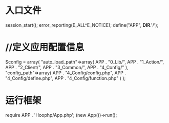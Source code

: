 入口文件
 ==============
session_start();
error_reporting(E_ALL^E_NOTICE);
define("APP", __DIR__.'/');

//定义应用配置信息
================
$config = array(
                "auto_load_path"=>array(
                    APP . "0_Lib/",
                    APP . "1_Action/",
                    APP . "2_Client/",
                    APP . "3_Common/",
                    APP . "4_Config/"
                ),
                "config_path"=>array(
                    APP . "4_Config/config.php",
                    APP . "4_Config/define.php",
                    APP . "4_Config/function.php"
                )
);

运行框架
=======
require APP . 'Hoophp/App.php';
(new App())->run();
